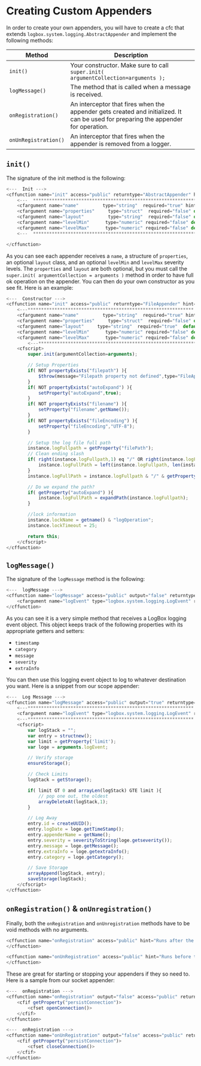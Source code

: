 # Creating Custom  Appenders

In order to create your own appenders, you will have to create a cfc that extends `logbox.system.logging.AbstractAppender` and implement the following methods:

| Method               | Description                                                                                                                        |
| -------------------- | ---------------------------------------------------------------------------------------------------------------------------------- |
| `init()`             | Your constructor. Make sure to call `super.init( argumentCollection=arguments );`                                                  |
| `logMessage()`       | The method that is called when a message is received.                                                                              |
| `onRegistration()`   | An interceptor that fires when the appender gets created and initialized. It can be used for preparing the appender for operation. |
| `onUnRegistration()` | An interceptor that fires when the appender is removed from a logger.                                                              |

## `init()`

The signature of the init method is the following:

```javascript
<---  Init --->
<cffunction name="init" access="public" returntype="AbstractAppender" hint="Constructor called by a Concrete Appender" output="false" >
    <---  ************************************************************* --->
    <cfargument name="name"         type="string"  required="true" hint="The unique name for this appender."/>
    <cfargument name="properties"     type="struct"  required="false" default="#structnew()#" hint="A map of configuration properties for the appender"/>
    <cfargument name="layout"         type="string"  required="false" default="" hint="The layout class to use in this appender for custom message rendering."/>
    <cfargument name="levelMin"      type="numeric" required="false" default="0" hint="The default log level for this appender, by default it is 0. Optional. ex: LogBox.logLevels.WARN"/>
    <cfargument name="levelMax"      type="numeric" required="false" default="4" hint="The default log level for this appender, by default it is 5. Optional. ex: LogBox.logLevels.WARN"/>
    <---  ************************************************************* --->

</cffunction>
```

As you can see each appender receives a `name`, a structure of `properties`, an optional `layout` class, and an optional `levelMin` and `levelMax` severity levels. The `properties` and `layout` are both optional, but you must call the `super.init( argumentCollection = arguments )` method in order to have full ok operation on the appender. You can then do your own constructor as you see fit. Here is an example:

```javascript
<---  Constructor --->
<cffunction name="init" access="public" returntype="FileAppender" hint="Constructor" output="false">
    <---************************************************************** --->
    <cfargument name="name"         type="string"  required="true" hint="The unique name for this appender."/>
    <cfargument name="properties"     type="struct"  required="false" default="#structnew()#" hint="A map of configuration properties for the appender"/>
    <cfargument name="layout"     type="string"  required="true"  default="" hint="The layout class to use in this appender for custom message rendering."/>
    <cfargument name="levelMin"      type="numeric" required="false" default="0" hint="The default log level for this appender, by default it is 0. Optional. ex: LogBox.logLevels.WARN"/>
    <cfargument name="levelMax"      type="numeric" required="false" default="4" hint="The default log level for this appender, by default it is 5. Optional. ex: LogBox.logLevels.WARN"/>
        <---************************************************************** --->
    <cfscript>
        super.init(argumentCollection=arguments);

        // Setup Properties
        if( NOT propertyExists("filepath") ){
            $throw(message="Filepath property not defined",type="FileAppender.PropertyNotFound");
        }
        if( NOT propertyExists("autoExpand") ){
            setProperty("autoExpand",true);
        }
        if( NOT propertyExists("filename") ){
            setProperty("filename",getName());
        }
        if( NOT propertyExists("fileEncoding") ){
            setProperty("fileEncoding","UTF-8");
        }

        // Setup the log file full path
        instance.logFullpath = getProperty("filePath");
        // Clean ending slash
        if( right(instance.logFullpath,1) eq "/" OR right(instance.logFullPath,1) eq "\"){
            instance.logFullPath = left(instance.logFullpath, len(instance.logFullPath)-1);
        }
        instance.logFullPath = instance.logFullpath & "/" & getProperty("filename") & ".log";

        // Do we expand the path?
        if( getProperty("autoExpand") ){
            instance.logFullPath = expandPath(instance.logFullpath);
        }

        //lock information
        instance.lockName = getname() & "logOperation";
        instance.lockTimeout = 25;

        return this;
    </cfscript>
</cffunction>
```

## `logMessage()`

The signature of the `logMessage` method is the following:

```javascript
<---  logMessage --->
<cffunction name="logMessage" access="public" output="false" returntype="void">
    <cfargument name="logEvent" type="logbox.system.logging.LogEvent" required="true" hint="The logging event to log.">
</cffunction>
```

As you can see it is a very simple method that receives a LogBox logging event object. This object keeps track of the following properties with its appropriate getters and setters:

* `timestamp`
* `category`
* `message`
* `severity`
* `extraInfo`

You can then use this logging event object to log to whatever destination you want. Here is a snippet from our scope appender:

```javascript
<---  Log Message --->
<cffunction name="logMessage" access="public" output="true" returntype="void" hint="Write an entry into the appender.">
    <---************************************************************** --->
    <cfargument name="logEvent" type="logbox.system.logging.LogEvent" required="true" hint="The logging event"/>
    <---************************************************************** --->
    <cfscript>
        var logStack = "";
        var entry = structnew();
        var limit = getProperty('limit');
        var loge = arguments.logEvent;

        // Verify storage
        ensureStorage();

        // Check Limits
        logStack = getStorage();

        if( limit GT 0 and arrayLen(logStack) GTE limit ){
            // pop one out, the oldest
            arrayDeleteAt(logStack,1);
        }

        // Log Away
        entry.id = createUUID();
        entry.logDate = loge.getTimeStamp();
        entry.appenderName = getName();
        entry.severity = severityToString(loge.getseverity());
        entry.message = loge.getMessage();
        entry.extraInfo = loge.getextraInfo();
        entry.category = loge.getCategory();

        // Save Storage
        arrayAppend(logStack, entry);
        saveStorage(logStack);
    </cfscript>
</cffunction>
```

## `onRegistration()` & `onUnregistration()`

Finally, both the `onRegistration` and `onUnregistration` methods have to be void methods with no arguments.

```javascript
<cffunction name="onRegistration" access="public" hint="Runs after the appender has been created and registered. Implemented by Concrete appender" output="false" returntype="void">
</cffunction>

<cffunction name="onUnRegistration" access="public" hint="Runs before the appender is unregistered from LogBox. Implemented by Concrete appender" output="false" returntype="void">
</cffunction>
```

These are great for starting or stopping your appenders if they so need to. Here is a sample from our socket appender:

```javascript
<---  onRegistration --->
<cffunction name="onRegistration" output="false" access="public" returntype="void" hint="When registration occurs">
    <cfif getProperty("persistConnection")>
        <cfset openConnection()>
    </cfif>
</cffunction>

<---  onRegistration --->
<cffunction name="onUnRegistration" output="false" access="public" returntype="void" hint="When Unregistration occurs">
    <cfif getProperty("persistConnection")>
        <cfset closeConnection()>
    </cfif>
</cffunction>
```
